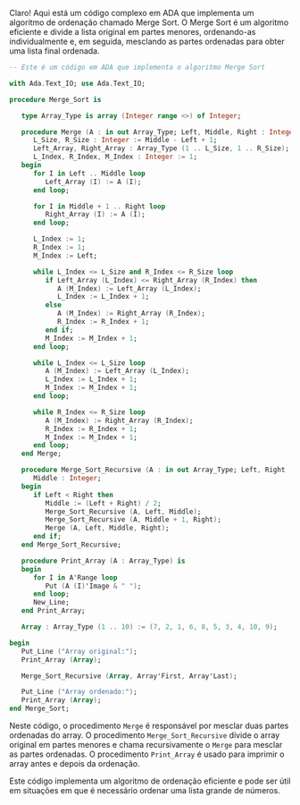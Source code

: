 Claro! Aqui está um código complexo em ADA que implementa um algoritmo de ordenação chamado Merge Sort. O Merge Sort é um algoritmo eficiente e divide a lista original em partes menores, ordenando-as individualmente e, em seguida, mesclando as partes ordenadas para obter uma lista final ordenada.

```ada
-- Este é um código em ADA que implementa o algoritmo Merge Sort

with Ada.Text_IO; use Ada.Text_IO;

procedure Merge_Sort is

   type Array_Type is array (Integer range <>) of Integer;

   procedure Merge (A : in out Array_Type; Left, Middle, Right : Integer) is
      L_Size, R_Size : Integer := Middle - Left + 1;
      Left_Array, Right_Array : Array_Type (1 .. L_Size, 1 .. R_Size);
      L_Index, R_Index, M_Index : Integer := 1;
   begin
      for I in Left .. Middle loop
         Left_Array (I) := A (I);
      end loop;

      for I in Middle + 1 .. Right loop
         Right_Array (I) := A (I);
      end loop;

      L_Index := 1;
      R_Index := 1;
      M_Index := Left;

      while L_Index <= L_Size and R_Index <= R_Size loop
         if Left_Array (L_Index) <= Right_Array (R_Index) then
            A (M_Index) := Left_Array (L_Index);
            L_Index := L_Index + 1;
         else
            A (M_Index) := Right_Array (R_Index);
            R_Index := R_Index + 1;
         end if;
         M_Index := M_Index + 1;
      end loop;

      while L_Index <= L_Size loop
         A (M_Index) := Left_Array (L_Index);
         L_Index := L_Index + 1;
         M_Index := M_Index + 1;
      end loop;

      while R_Index <= R_Size loop
         A (M_Index) := Right_Array (R_Index);
         R_Index := R_Index + 1;
         M_Index := M_Index + 1;
      end loop;
   end Merge;

   procedure Merge_Sort_Recursive (A : in out Array_Type; Left, Right : Integer) is
      Middle : Integer;
   begin
      if Left < Right then
         Middle := (Left + Right) / 2;
         Merge_Sort_Recursive (A, Left, Middle);
         Merge_Sort_Recursive (A, Middle + 1, Right);
         Merge (A, Left, Middle, Right);
      end if;
   end Merge_Sort_Recursive;

   procedure Print_Array (A : Array_Type) is
   begin
      for I in A'Range loop
         Put (A (I)'Image & " ");
      end loop;
      New_Line;
   end Print_Array;

   Array : Array_Type (1 .. 10) := (7, 2, 1, 6, 8, 5, 3, 4, 10, 9);

begin
   Put_Line ("Array original:");
   Print_Array (Array);

   Merge_Sort_Recursive (Array, Array'First, Array'Last);

   Put_Line ("Array ordenado:");
   Print_Array (Array);
end Merge_Sort;
```

Neste código, o procedimento `Merge` é responsável por mesclar duas partes ordenadas do array. O procedimento `Merge_Sort_Recursive` divide o array original em partes menores e chama recursivamente o `Merge` para mesclar as partes ordenadas. O procedimento `Print_Array` é usado para imprimir o array antes e depois da ordenação.

Este código implementa um algoritmo de ordenação eficiente e pode ser útil em situações em que é necessário ordenar uma lista grande de números.